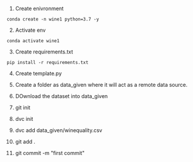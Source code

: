 1. Create enivronment
```
conda create -n wine1 python=3.7 -y
```
2. Activate env
```
conda activate wine1
```
3. Create requirements.txt
```
pip install -r requirements.txt
```
4. Create template.py

5. Create a folder as data_given where it will act as a remote data source.

6. DOwnload the dataset into data_given
7. git init
8. dvc init
9. dvc add data_given/winequality.csv
10. git add .
11. git commit -m "first commit"